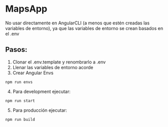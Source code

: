 # MapsApp
No usar directamente en AngularCLI (a menos que estén creadas las variables de entorno), ya que las variables de entorno se crean basados en el .env

## Pasos:
1. Clonar el .env.template y renombrarlo a .env
2. Llenar las variables de entorno acorde
3. Crear Angular Envs
```
npm run envs
```

4. Para development ejecutar:
```
npm run start
```

5. Para producción ejecutar:
```
npm run build
```
